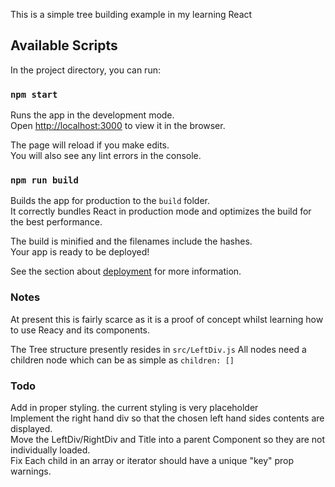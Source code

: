 This is a simple tree building example in my learning React
## Available Scripts

In the project directory, you can run:

### `npm start`

Runs the app in the development mode.<br>
Open [http://localhost:3000](http://localhost:3000) to view it in the browser.

The page will reload if you make edits.<br>
You will also see any lint errors in the console.

### `npm run build`

Builds the app for production to the `build` folder.<br>
It correctly bundles React in production mode and optimizes the build for the best performance.

The build is minified and the filenames include the hashes.<br>
Your app is ready to be deployed!

See the section about [deployment](https://facebook.github.io/create-react-app/docs/deployment) for more information.

### Notes

At present this is fairly scarce as it is a proof of concept whilst learning how to use Reacy and its components.

The Tree structure presently resides in 
`src/LeftDiv.js`
All nodes need a children node which can be as simple as `children: []`



### Todo
Add in proper styling. the current styling is very placeholder<br>
Implement the right hand div so that the chosen left hand sides contents are displayed.<br>
Move the LeftDiv/RightDiv and Title into a parent Component so they are not individually loaded.<br>
Fix Each child in an array or iterator should have a unique "key" prop warnings. <br>





